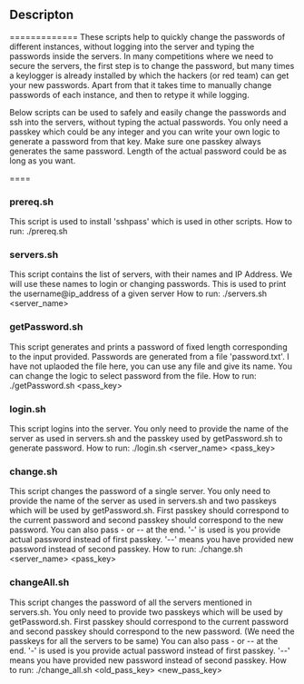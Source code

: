 ## Descripton
=============
These scripts help to quickly change the passwords of different instances, without logging into the server and typing the passwords inside the servers. In many competitions where we need to secure the servers, the first step is to change the password, but many times a keylogger is already installed by which the hackers (or red team) can get your new passwords. Apart from that it takes time to manually change passwords of each instance, and then to retype it while logging.

Below scripts can be used to safely and easily change the passwords and ssh into the servers, without typing the actual passwords. You only need a passkey which could be any integer and you can write your own logic to generate a password from that key. Make sure one passkey always generates the same password. Length of the actual password could be as long as you want.

====

### prereq.sh
This script is used to install 'sshpass' which is used in other scripts.
How to run: ./prereq.sh


### servers.sh
This script contains the list of servers, with their names and IP Address. We will use these names  to login or changing passwords. This is used to print the username@ip_address of a given server
How to run: ./servers.sh <server_name>


### getPassword.sh
This script generates and prints a password of fixed length corresponding to the input provided. Passwords are generated from a file 'password.txt'. I have not uplaoded the file here, you can use any file and give its name. You can change the logic to select password from the file.
How to run: ./getPassword.sh <pass_key>

### login.sh
This script logins into the server. You only need to provide the name of the server as used in servers.sh and the passkey used by getPassword.sh to generate password.
How to run: ./login.sh <server_name> <pass_key>

### change.sh
This script changes the password of a single server. You only need to provide the name of the server as used in servers.sh and two passkeys which will be used by getPassword.sh. First passkey should correspond to the current password and second passkey should correspond to the new password.
You can also pass - or -- at the end. '-' is used is you provide actual password instead of first passkey. '--' means you have provided new password instead of second passkey. 
How to run: ./change.sh <server_name> <pass_key>

### changeAll.sh
This script changes the password of all the servers mentioned in servers.sh. You only need to provide two passkeys which will be used by getPassword.sh. First passkey should correspond to the current password and second passkey should correspond to the new password. (We need the passkeys for all the servers to be same)
You can also pass - or -- at the end. '-' is used is you provide actual password instead of first passkey. '--' means you have provided new password instead of second passkey. 
How to run: ./change_all.sh <old_pass_key> <new_pass_key>
